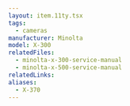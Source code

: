 ```yaml
---
layout: item.11ty.tsx
tags:
  - cameras
manufacturer: Minolta
model: X-300
relatedFiles:
  - minolta-x-300-service-manual
  - minolta-x-500-service-manual
relatedLinks:
aliases:
  - X-370
---
```

